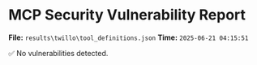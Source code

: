 # MCP Security Vulnerability Report
**File:** `results\twillo\tool_definitions.json`
**Time:** `2025-06-21 04:15:51`

✅ No vulnerabilities detected.